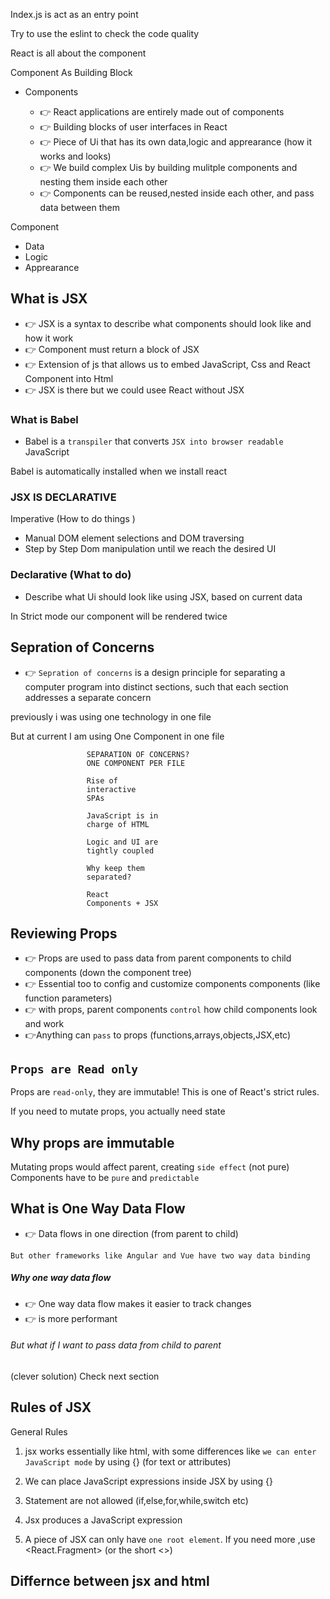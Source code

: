 Index.js is act as an entry point 


Try to use the eslint to check the code quality

React is all about the component 

Component As Building Block

- Components 

    -  👉 React applications are entirely made out of components
    -  👉 Building blocks of user interfaces in React 
    -  👉 Piece of Ui that has its own data,logic and apprearance (how it works and looks)
    -  👉 We build complex Uis by building mulitple components and nesting them inside each other
    -  👉 Components can be reused,nested inside each other, and pass data between them 


Component 

 - Data
 - Logic
 - Apprearance
## What is JSX

-  👉 JSX is a syntax to describe what components should look like and how it work
-  👉 Component must return a block of JSX
-  👉 Extension of js that allows us to embed JavaScript, Css and React Component into Html
-  👉 JSX is there but we could usee React without JSX
### What is Babel 

- Babel is a `transpiler` that converts `JSX into browser readable` JavaScript

Babel is automatically installed when we install react




### JSX IS DECLARATIVE

Imperative (How to do things )

- Manual DOM element selections and DOM traversing
-  Step by Step Dom manipulation until we reach the desired UI


### Declarative (What to do)

- Describe what Ui should look like using JSX, based on current data 



In Strict mode our component will be rendered twice


## Sepration of Concerns 

  -  👉 `Sepration of concerns` is a design principle for separating a computer program into distinct sections, such that each section addresses a separate concern
  
previously i was using one technology in one file 

But at current I am using One Component in one file


```
                 SEPARATION OF CONCERNS?
                 ONE COMPONENT PER FILE

                 Rise of
                 interactive
                 SPAs

                 JavaScript is in
                 charge of HTML

                 Logic and UI are
                 tightly coupled

                 Why keep them
                 separated?

                 React
                 Components + JSX

```

## Reviewing Props

- 👉 Props are used to pass data from parent components to child components (down the component tree)
- 👉 Essential too to config and customize components components (like function parameters)
- 👉 with props, parent components `control` how child components look and work 
- 👉Anything can `pass` to props (functions,arrays,objects,JSX,etc)


## `Props are Read only`


Props are `read-only`, they are immutable! This is one of React's strict rules.

If you need to mutate props, you actually need state 

## Why props are immutable

Mutating props would affect parent, creating `side effect` (not pure)
Components have to be `pure` and `predictable`

## What is One Way Data Flow

- 👉 Data flows in one direction (from parent to child)

`But other frameworks like Angular and Vue have two way data binding`

##### Why one way data flow

- 👉 One way data flow makes it easier to track changes
- 👉 is more performant

###### But what if I want to pass data from child to parent

(clever solution) Check next section 

## Rules of JSX 

General Rules

1. jsx works essentially like html, with some differences like `we can enter` `JavaScript mode` by using {} (for text or attributes)

2. We can place JavaScript expressions inside JSX by using {}

3. Statement are not allowed (if,else,for,while,switch etc)

4. Jsx produces a JavaScript expression

5. A piece of JSX can only have `one root element`. If you need more ,use <React.Fragment> (or the short <>)



## Differnce between jsx and html


